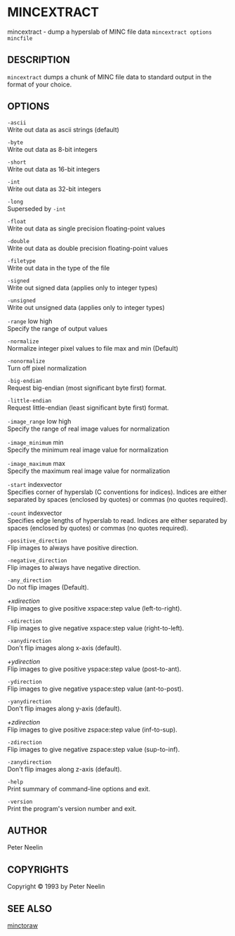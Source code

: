 # MINCEXTRACT

mincextract - dump a hyperslab of MINC file data
`mincextract options mincfile`

## DESCRIPTION

`mincextract` dumps a chunk of MINC file data to standard output in the format of your choice.

## OPTIONS

`-ascii`  
Write out data as ascii strings (default)

`-byte`  
Write out data as 8-bit integers

`-short`  
Write out data as 16-bit integers

`-int`  
Write out data as 32-bit integers

`-long`  
Superseded by `-int`

`-float`  
Write out data as single precision floating-point values

`-double`  
Write out data as double precision floating-point values

`-filetype`  
Write out data in the type of the file

`-signed`  
Write out signed data (applies only to integer types)

`-unsigned`  
Write out unsigned data (applies only to integer types)

`-range` low high  
Specify the range of output values

`-normalize`  
Normalize integer pixel values to file max and min (Default)

`-nonormalize`  
Turn off pixel normalization

`-big-endian`  
Request big-endian (most significant byte first) format.

`-little-endian`  
Request little-endian (least significant byte first) format.

`-image_range` low high  
Specify the range of real image values for normalization

`-image_minimum` min  
Specify the minimum real image value for normalization

`-image_maximum` max  
Specify the maximum real image value for normalization

`-start` indexvector  
Specifies corner of hyperslab (C conventions for indices). Indices are either separated by spaces (enclosed by quotes) or commas (no quotes required).

`-count` indexvector  
Specifies edge lengths of hyperslab to read. Indices are either separated by spaces (enclosed by quotes) or commas (no quotes required).

`-positive_direction`  
Flip images to always have positive direction.

`-negative_direction`  
Flip images to always have negative direction.

`-any_direction`  
Do not flip images (Default).

*+xdirection*  
Flip images to give positive xspace:step value (left-to-right).

`-xdirection`  
Flip images to give negative xspace:step value (right-to-left).

`-xanydirection`  
Don't flip images along x-axis (default).

*+ydirection*  
Flip images to give positive yspace:step value (post-to-ant).

`-ydirection`  
Flip images to give negative yspace:step value (ant-to-post).

`-yanydirection`  
Don't flip images along y-axis (default).

*+zdirection*  
Flip images to give positive zspace:step value (inf-to-sup).

`-zdirection`  
Flip images to give negative zspace:step value (sup-to-inf).

`-zanydirection`  
Don't flip images along z-axis (default).

`-help`  
Print summary of command-line options and exit.

`-version`  
Print the program's version number and exit.

## AUTHOR

Peter Neelin

## COPYRIGHTS

Copyright © 1993 by Peter Neelin

## SEE ALSO

[minctoraw](minctoraw.md)
